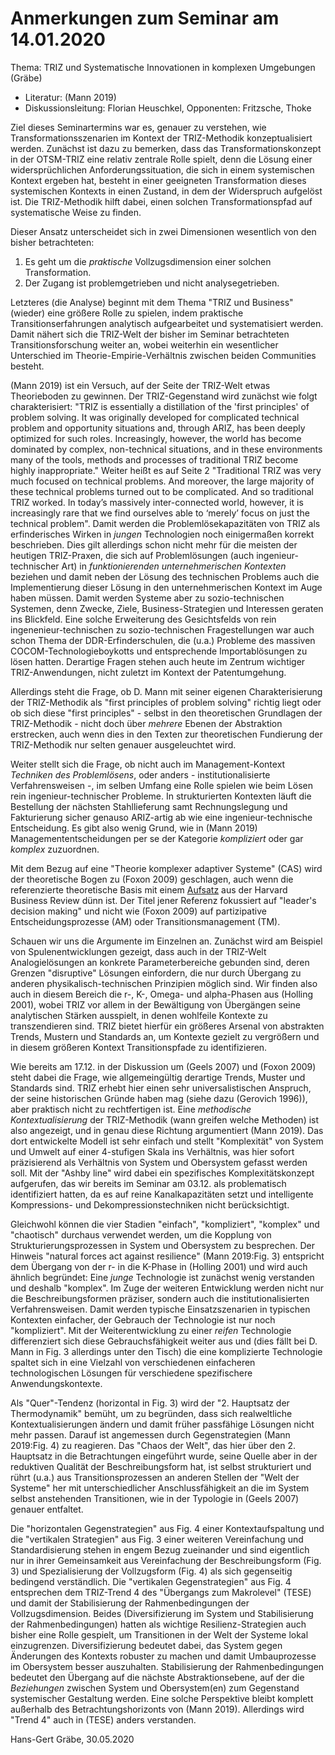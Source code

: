 # Anmerkungen zum Seminar am 14.01.2020

Thema: TRIZ und Systematische Innovationen in komplexen Umgebungen (Gräbe)
* Literatur: (Mann 2019)
* Diskussionsleitung: Florian Heuschkel, Opponenten: Fritzsche, Thoke


Ziel dieses Seminartermins war es, genauer zu verstehen, wie
Transformationsszenarien im Kontext der TRIZ-Methodik konzeptualisiert werden.
Zunächst ist dazu zu bemerken, dass das Transformationskonzept in der
OTSM-TRIZ eine relativ zentrale Rolle spielt, denn die Lösung einer
widersprüchlichen Anforderungssituation, die sich in einem systemischen
Kontext ergeben hat, besteht in einer geeigneten Transformation dieses
systemischen Kontexts in einen Zustand, in dem der Widerspruch aufgelöst ist.
Die TRIZ-Methodik hilft dabei, einen solchen Transformationspfad auf
systematische Weise zu finden.

Dieser Ansatz unterscheidet sich in zwei Dimensionen wesentlich von den bisher
betrachteten:

1. Es geht um die _praktische_ Vollzugsdimension einer solchen Transformation.
2. Der Zugang ist problemgetrieben und nicht analysegetrieben.

Letzteres (die Analyse) beginnt mit dem Thema "TRIZ und Business" (wieder)
eine größere Rolle zu spielen, indem praktische Transitionserfahrungen
analytisch aufgearbeitet und systematisiert werden. Damit nähert sich die
TRIZ-Welt der bisher im Seminar betrachteten Transitionsforschung weiter an,
wobei weiterhin ein wesentlicher Unterschied im Theorie-Empirie-Verhältnis
zwischen beiden Communities besteht.

(Mann 2019) ist ein Versuch, auf der Seite der TRIZ-Welt etwas Theorieboden zu
gewinnen.  Der TRIZ-Gegenstand wird zunächst wie folgt charakterisiert: "TRIZ
is essentially a distillation of the 'first principles' of problem solving. It
was originally developed for complicated technical problem and opportunity
situations and, through ARIZ, has been deeply optimized for such roles.
Increasingly, however, the world has become dominated by complex,
non-technical situations, and in these environments many of the tools, methods
and processes of traditional TRIZ become highly inappropriate."  Weiter heißt
es auf Seite 2 "Traditional TRIZ was very much focused on technical problems.
And moreover, the large majority of these technical problems turned out to be
complicated. And so traditional TRIZ worked. In today’s massively
inter-connected world, however, it is increasingly rare that we find ourselves
able to ‘merely’ focus on just the technical problem".  Damit werden die
Problemlösekapazitäten von TRIZ als erfinderisches Wirken in _jungen_
Technologien noch einigermaßen korrekt beschrieben. Dies gilt allerdings schon
nicht mehr für die meisten der heutigen TRIZ-Praxen, die sich auf
Problemlösungen (auch ingenieur-technischer Art) in _funktionierenden
unternehmerischen Kontexten_ beziehen und damit neben der Lösung des
technischen Problems auch die Implementierung dieser Lösung in den
unternehmerischen Kontext im Auge haben müssen. Damit werden Systeme aber zu
sozio-technischen Systemen, denn Zwecke, Ziele, Business-Strategien und
Interessen geraten ins Blickfeld.  Eine solche Erweiterung des Gesichtsfelds
von rein ingenenieur-technischen zu sozio-technischen Fragestellungen war auch
schon Thema der DDR-Erfinderschulen, die (u.a.) Probleme des massiven
COCOM-Technologieboykotts und entsprechende Importablösungen zu lösen hatten.
Derartige Fragen stehen auch heute im Zentrum wichtiger TRIZ-Anwendungen,
nicht zuletzt im Kontext der Patentumgehung.

Allerdings steht die Frage, ob D. Mann mit seiner eigenen Charakterisierung
der TRIZ-Methodik als "first principles of problem solving" richtig liegt oder
ob sich diese "first principles" - selbst in den theoretischen Grundlagen der
TRIZ-Methodik - nicht doch über _mehrere_ Ebenen der Abstraktion erstrecken,
auch wenn dies in den Texten zur theoretischen Fundierung der TRIZ-Methodik
nur selten genauer ausgeleuchtet wird. 

Weiter stellt sich die Frage, ob nicht auch im Management-Kontext _Techniken
des Problemlösens_, oder anders - institutionalisierte Verfahrensweisen -, im
selben Umfang eine Rolle spielen wie beim Lösen rein ingenieur-technischer
Probleme. In strukturierten Kontexten läuft die Bestellung der nächsten
Stahllieferung samt Rechnungslegung und Fakturierung sicher genauso ARIZ-artig
ab wie eine ingenieur-technische Entscheidung. Es gibt also wenig Grund, wie
in (Mann 2019) Managemententscheidungen per se der Kategorie _kompliziert_
oder gar _komplex_ zuzuordnen.

Mit dem Bezug auf eine "Theorie komplexer adaptiver Systeme" (CAS) wird der
theoretische Bogen zu (Foxon 2009) geschlagen, auch wenn die referenzierte
theoretische Basis mit einem
[Aufsatz](https://hbr.org/2007/11/a-leaders-framework-for-decision-making) aus
der Harvard Business Review dünn ist.  Der Titel jener Referenz fokussiert auf
"leader's decision making" und nicht wie (Foxon 2009) auf partizipative
Entscheidungsprozesse (AM) oder Transitionsmanagement (TM).

Schauen wir uns die Argumente im Einzelnen an.  Zunächst wird am Beispiel von
Spulenentwicklungen gezeigt, dass auch in der TRIZ-Welt Analogielösungen an
konkrete Parameterbereiche gebunden sind, deren Grenzen "disruptive" Lösungen
einfordern, die nur durch Übergang zu anderen physikalisch-technischen
Prinzipien möglich sind. Wir finden also auch in diesem Bereich die r-, K-,
Omega- und alpha-Phasen aus (Holling 2001), wobei TRIZ vor allem in der
Bewältigung von Übergängen seine analytischen Stärken ausspielt, in denen
wohlfeile Kontexte zu transzendieren sind. TRIZ bietet hierfür ein größeres
Arsenal von abstrakten Trends, Mustern und Standards an, um Kontexte gezielt
zu vergrößern und in diesem größeren Kontext Transitionspfade zu
identifizieren.

Wie bereits am 17.12. in der Diskussion um (Geels 2007) und (Foxon 2009) steht
dabei die Frage, wie allgemeingültig derartige Trends, Muster und Standards
sind.  TRIZ erhebt hier einen sehr universalistischen Anspruch, der seine
historischen Gründe haben mag (siehe dazu (Gerovich 1996)), aber praktisch
nicht zu rechtfertigen ist. Eine _methodische Kontextualisierung_ der
TRIZ-Methodik (wann greifen welche Methoden) ist also angezeigt, und in genau
diese Richtung argumentiert (Mann 2019). Das dort entwickelte Modell ist sehr
einfach und stellt "Komplexität" von System und Umwelt auf einer 4-stufigen
Skala ins Verhältnis, was hier sofort präzisierend als Verhältnis von System
und Obersystem gefasst werden soll. Mit der "Ashby line" wird dabei ein
spezifisches Komplexitätskonzept aufgerufen, das wir bereits im Seminar am
03.12. als problematisch identifiziert hatten, da es auf reine
Kanalkapazitäten setzt und intelligente Kompressions- und
Dekompressionstechniken nicht berücksichtigt.

Gleichwohl können die vier Stadien "einfach", "kompliziert", "komplex" und
"chaotisch" durchaus verwendet werden, um die Kopplung von
Strukturierungsprozessen in System und Obersystem zu besprechen.  Der Hinweis
"natural forces act against resilience" (Mann 2019:Fig. 3) entspricht dem
Übergang von der r- in die K-Phase in (Holling 2001) und wird auch ähnlich
begründet: Eine _junge_ Technologie ist zunächst wenig verstanden und deshalb
"komplex". Im Zuge der weiteren Entwicklung werden nicht nur die
Beschreibungsformen präziser, sondern auch die institutionalisierten
Verfahrensweisen. Damit werden typische Einsatzszenarien in typischen
Kontexten einfacher, der Gebrauch der Technologie ist nur noch "kompliziert".
Mit der Weiterentwicklung zu einer _reifen_ Technologie differenziert sich
diese Gebrauchsfähigkeit weiter aus und (dies fällt bei D. Mann in Fig. 3
allerdings unter den Tisch) die eine komplizierte Technologie spaltet sich in
eine Vielzahl von verschiedenen einfacheren technologischen Lösungen für
verschiedene spezifischere Anwendungskontexte.

Als "Quer"-Tendenz (horizontal in Fig. 3) wird der "2. Hauptsatz der
Thermodynamik" bemüht, um zu begründen, dass sich realweltliche
Kontextualisierungen ändern und damit früher passfähige Lösungen nicht mehr
passen.  Darauf ist angemessen durch Gegenstrategien (Mann 2019:Fig. 4) zu
reagieren.  Das "Chaos der Welt", das hier über den 2. Hauptsatz in die
Betrachtungen eingeführt wurde, seine Quelle aber in der reduktiven Qualität
der Beschreibungsform hat, ist selbst strukturiert und rührt (u.a.) aus
Transitionsprozessen an anderen Stellen der "Welt der Systeme" her mit
unterschiedlicher Anschlussfähigkeit an die im System selbst anstehenden
Transitionen, wie in der Typologie in (Geels 2007) genauer entfaltet.

Die "horizontalen Gegenstrategien" aus Fig. 4 einer Kontextaufspaltung und die
"vertikalen Strategien" aus Fig. 3 einer weiteren Vereinfachung und
Standardisierung stehen in engem Bezug zueinander und sind eigentlich nur in
ihrer Gemeinsamkeit aus Vereinfachung der Beschreibungsform (Fig. 3) und
Spezialisierung der Vollzugsform (Fig. 4) als sich gegenseitig bedingend
verständlich. Die "vertikalen Gegenstrategien" aus Fig. 4 entsprechen dem
TRIZ-Trend 4 des "Übergangs zum Makrolevel" (TESE) und damit der
Stabilisierung der Rahmenbedingungen der Vollzugsdimension. Beides
(Diversifizierung im System und Stabilisierung der Rahmenbedingungen) hatten
als wichtige Resilienz-Strategien auch bisher eine Rolle gespielt, um
Transitionen in der Welt der Systeme lokal einzugrenzen. Diversifizierung
bedeutet dabei, das System gegen Änderungen des Kontexts robuster zu machen
und damit Umbauprozesse im Obersystem besser auszuhalten.  Stabilisierung der
Rahmenbedingungen bedeutet den Übergang auf die nächste Abstraktionsebene, auf
der die _Beziehungen_ zwischen System und Obersystem(en) zum Gegenstand
systemischer Gestaltung werden. Eine solche Perspektive bleibt komplett
außerhalb des Betrachtungshorizonts von (Mann 2019).  Allerdings wird "Trend 4"
auch in (TESE) anders verstanden. 

Hans-Gert Gräbe, 30.05.2020
